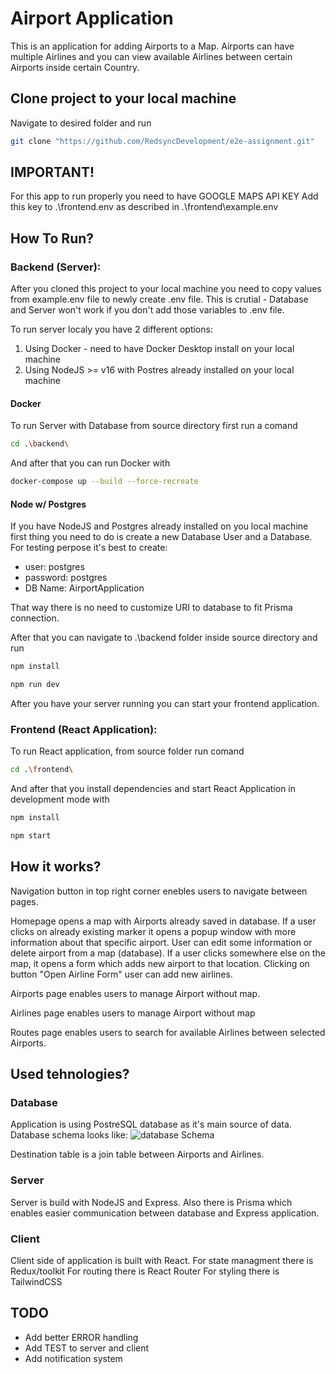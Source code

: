 # Airport Application

This is an application for adding Airports to a Map. Airports can have multiple Airlines and you can view available Airlines between certain Airports inside certain Country.

## Clone project to your local machine

Navigate to desired folder and run

```bash
git clone "https://github.com/RedsyncDevelopment/e2e-assignment.git"
```

## IMPORTANT!

For this app to run properly you need to have GOOGLE MAPS API KEY
Add this key to .\frontend\.env as described in .\frontend\example.env

## How To Run?

### Backend (Server):

After you cloned this project to your local machine you need to copy values from example.env file to newly create .env file. This is crutial - Database and Server won't work if you don't add those variables to .env file.

To run server localy you have 2 different options:

1. Using Docker - need to have Docker Desktop install on your local machine
2. Using NodeJS >= v16 with Postres already installed on your local machine

#### Docker

To run Server with Database from source directory first run a comand

```bash
cd .\backend\
```

And after that you can run Docker with

```bash
docker-compose up --build --force-recreate
```

#### Node w/ Postgres

If you have NodeJS and Postgres already installed on you local machine first thing you need to do is create a new Database User and a Database. For testing perpose it's best to create:

- user: postgres
- password: postgres
- DB Name: AirportApplication

That way there is no need to customize URI to database to fit Prisma connection.

After that you can navigate to .\backend folder inside source directory and run

```bash
npm install
```

```bash
npm run dev
```

After you have your server running you can start your frontend application.

### Frontend (React Application):

To run React application, from source folder run comand

```bash
cd .\frontend\
```

And after that you install dependencies and start React Application in development mode with

```bash
npm install
```

```bash
npm start
```

## How it works?

Navigation button in top right corner enebles users to navigate between pages.

Homepage opens a map with Airports already saved in database. If a user clicks on already existing marker it opens a popup window with more information about that specific airport. User can edit some information or delete airport from a map (database). If a user clicks somewhere else on the map, it opens a form which adds new airport to that location. Clicking on button "Open Airline Form" user can add new airlines.

Airports page enables users to manage Airport without map.

Airlines page enables users to manage Airport without map

Routes page enables users to search for available Airlines between selected Airports.

## Used tehnologies?

### Database

Application is using PostreSQL database as it's main source of data.
Database schema looks like:
![database Schema](https://lh3.googleusercontent.com/Ytm99r8kq_fymGHjXrlfqcNqMj_BdO1gWzLS0ZkQIkNyEkm95SLunJT3G0lxPQ8nXIEtnCufReXcr5RW4fl_fJeOk3CMNjRTQ0x_8a_87knq6VBM7KpJsaYvlAN2-rK0Lw6tzuCMCQe43SPBU4hAcwVk9MGgdPJc_CBjuBck2AA5IQUHLz4FcbHAIUa5Xr7nQNlBkRnO6-B7Cz8usWMRn-TspNCU2yjXPeBpFqp1B4o703ydVofXd-ub0X44l-kVa_AA5PR3WZiYVHC9A-yLaj71q8WGAgfRpVf7xVmKlwywejdNNnOToWZPx0f1qF3PF_7fs1EAGDRE5Ldq7JXAakku1hhtVvCoNZ2-fK4_qKW-dHoqAjgzvBGy1roWtS87rXutFa6DjpX8FIWKuaBcLbAlQW-PDXY0i8BsphzVsTp_1lvFDlK6Wb0he_59H00At6WdmA3kcSzPeFbR-II4-aJgc8VsbnxQZIHVlx1DtGDtbPnZ9AX0IN7QC9skDyVzyJw7lvOPZ0gDXD6UAG233R1KvtN0oe-_x96csoKXDrFji7Z91t2anehUBfVtd9KG-IW7N3JJ1Zg8SDwbgemfKEruz070FpYFCWGC_AcuWXSXwK-HtctKSypLJUEs6De8vsB79HCNf_IdhGE79dAA33HCHD3M98CKdSjE5d5ziYcYbecofnUGT8b_c-oK36xYQVnSeOrIvMRzGETvJcXQx70IqkannNTZf067dVZj1IjQcl-uUZCORCkM9Md8YG1yKj1SsLzl_-65D1raxcau_fo4NbpNfN9OJlpUOms9i5OaBl14pzMAsv5WSx5MMlALBz932IxehK4pimO1PsByubFfW9GsJxVHNzjaDglOfMwNHxFZm7m04JKAfAgHDKZMRoTvYNctn87xw6sAJUtLumD4bn8tQEbySmnN3uZFm5p2O1xZSQj-3uY0fcri_NlbaANDZk2ayPKAqcHyzhZ831mZo2q-sUWlt-uDcmwEisd11LWPZT6h7hAKu6lnTvFOcrONI_79GHtXb72JWv_j3ETTvwI=w1008-h487-no?authuser=2)

Destination table is a join table between Airports and Airlines.

### Server

Server is build with NodeJS and Express. Also there is Prisma which enables easier communication between database and Express application.

### Client

Client side of application is built with React.
For state managment there is Redux/toolkit
For routing there is React Router
For styling there is TailwindCSS

## TODO

- Add better ERROR handling
- Add TEST to server and client
- Add notification system
